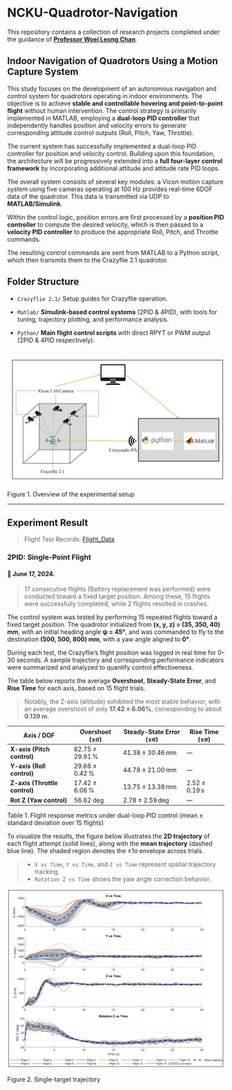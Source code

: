 # NCKU-Quadrotor-Navigation

This repository contains a collection of research projects completed under the guidance of [**Professor Woei Leong Chan**](https://iaa.ncku.edu.tw/p/412-1104-29048.php?Lang=en).

## Indoor Navigation of Quadrotors Using a Motion Capture System

This study focuses on the development of an autonomous navigation and control system for quadrotors operating in indoor environments. The objective is to achieve **stable and controllable hovering and point-to-point flight** without human intervention. The control strategy is primarily implemented in MATLAB, employing a **dual-loop PID controller** that independently handles position and velocity errors to generate corresponding attitude control outputs (Roll, Pitch, Yaw, Throttle).

The current system has successfully implemented a dual-loop PID controller for position and velocity control. Building upon this foundation, the architecture will be progressively extended into a **full four-layer control framework** by incorporating additional attitude and attitude rate PID loops.

The overall system consists of several key modules: a Vicon motion capture system using five cameras operating at 100 Hz provides real-time 6DOF data of the quadrotor. This data is transmitted via UDP to **MATLAB/Simulink**.

Within the control logic, position errors are first processed by a **position PID controller** to compute the desired velocity, which is then passed to a **velocity PID controller** to produce the appropriate Roll, Pitch, and Throttle commands.

The resulting control commands are sent from MATLAB to a Python script, which then transmits them to the Crazyflie 2.1 quadrotor.

##  Folder Structure

* `Crazyflie 2.1/`
  Setup guides for Crazyflie operation.

* `Matlab/`
  **Simulink-based control systems** (2PID & 4PID), with tools for tuning, trajectory plotting, and performance analysis.

* `Python/`
  **Main flight control scripts** with direct RPYT or PWM output (2PID & 4PID respectively).

  
 ## 
 
![](https://github.com/Lee-Chun-Yi/NCKU-Quadrotor-Navigation/blob/main/image/%E8%9E%A2%E5%B9%95%E6%93%B7%E5%8F%96%E7%95%AB%E9%9D%A2%202025-07-11%20204155.png)

Figure 1. Overview of the experimental setup

---

## Experiment Result

> Flight Test Records: [Flight_Data](https://github.com/Lee-Chun-Yi/NCKU-Quadrotor-Navigation/tree/main/experiment_results/flight_data)

### 2PID: Single-Point Flight

#### 📌 June 17, 2024.
>  17 consecutive flights (Battery replacement was performed) were conducted toward a fixed target position. Among these, 15 flights were successfully completed, while 2 flights resulted in crashes. 

The control system was tested by performing 15 repeated flights toward a fixed target position. The quadrotor initialized from
**(x, y, z) = (35, 350, 40) mm**, with an initial heading angle **ψ = 45°**, and was commanded to fly to the destination **(500, 500, 800) mm**, with a yaw angle aligned to **0°**.

During each test, the Crazyflie’s flight position was logged in real time for 0–30 seconds. A sample trajectory and corresponding performance indicators were summarized and analyzed to quantify control effectiveness.

The table below reports the average **Overshoot**, **Steady-State Error**, and **Rise Time** for each axis, based on 15 flight trials.

> Notably, the Z-axis (altitude) exhibited the most stable behavior, with an average overshoot of only **17.42 ± 6.06%**, corresponding to about **0.139 m**.

| **Axis / DOF**                    | **Overshoot (±σ)**     | **Steady-State Error (±σ)**     | **Rise Time (±σ)**     |
| --------------------------------- | ---------------------- | ------------------------------- | ---------------------- |
| **X-axis (Pitch control)**        | 82.75 ± 29.91 %        | 41.38 ± 30.46 mm                | —                      |
| **Y-axis (Roll control)**         | 29.66 ± 0.42 %         | 44.78 ± 21.00 mm                | —                      |
| **Z-axis (Throttle control)**     | 17.42 ± 6.06 %         | 13.75 ± 13.38 mm                | 2.52 ± 0.19 s          |
| **Rot Z (Yaw control)**           | 56.62 deg              | 2.78 ± 2.59 deg                 | —                      |

Table 1. Flight response metrics under dual-loop PID control (mean ± standard deviation over 15 flights)



To visualize the results, the figure below illustrates the **2D trajectory** of each flight attempt (solid lines), along with the **mean trajectory** (dashed blue line). The shaded region denotes the ±1σ envelope across trials.

> * `X vs Time`, `Y vs Time`, and `Z vs Time` represent spatial trajectory tracking.
> * `Rotation Z vs Time` shows the yaw angle correction behavior.

![Figure 2. Single-target trajectory](https://github.com/Lee-Chun-Yi/NCKU-Quadrotor-Navigation/blob/main/image/%E8%9E%A2%E5%B9%95%E6%93%B7%E5%8F%96%E7%95%AB%E9%9D%A2%202025-07-23%20114535.png)

Figure 2. Single-target trajectory


